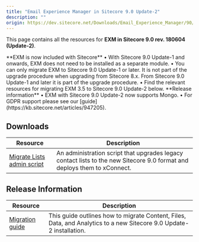 ```yaml
---
title: "Email Experience Manager in Sitecore 9.0 Update-2"
description: ""
origin: https://dev.sitecore.net/Downloads/Email_Experience_Manager/90/Email_Experience_Manager_in_Sitecore_90_Update2.aspx
---
```


This page contains all the resources for **EXM in Sitecore 9.0 rev. 180604 (Update-2)**.

  <Alert variant='warning' mb={4}>
    <AlertIcon />
    **EXM is now included with Sitecore**  
• With Sitecore 9.0 Update-1 and onwards, EXM does not need to be installed as a separate module.  
• You can only migrate EXM to Sitecore 9.0 Update-1 or later. It is not part of the upgrade procedure when upgrading from Sitecore 8.x. From Sitecore 9.0 Update-1 and later it is part of the upgrade procedure.  
• Find the relevant resources for migrating EXM 3.5 to Sitecore 9.0 Update-2 below.  
**Release information**  
• EXM with Sitecore 9.0 Update-2 now supports Mongo.  
• For GDPR support please see our [guide](https://kb.sitecore.net/articles/947205).
  </Alert>
  

## Downloads

 | Resource | Description |
 | --- | --- |
 | [Migrate Lists admin script](https://scdp.blob.core.windows.net/downloads/Email%20Experience%20Manager/90/Email%20Experience%20Manager%20in%20Sitecore%2090%20Update1/Secure/MigrateLists.aspx) | An administration script that upgrades legacy contact lists to the new Sitecore 9.0 format and deploys them to xConnect. |

## Release Information

 | Resource | Description |
 | --- | --- |
 | [Migration guide](https://scdp.blob.core.windows.net/downloads/Email%20Experience%20Manager/90/Email%20Experience%20Manager%20in%20Sitecore%2090%20Update1/Secure/Sitecore%20EXM%20Data%20Migration%20Guide.pdf) | This guide outlines how to migrate Content, Files, Data, and Analytics to a new Sitecore 9.0 Update-2 installation. |